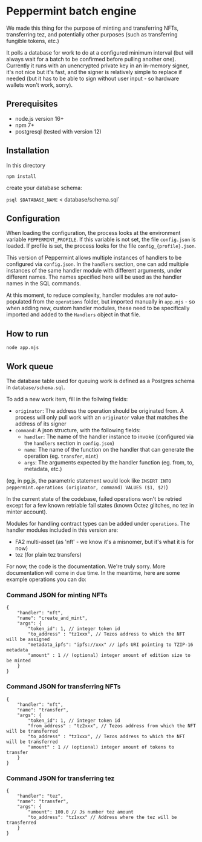 # Peppermint batch engine

We made this thing for the purpose of minting and transferring NFTs, transferring tez, and potentially other purposes (such as transferring fungible tokens, etc.)

It polls a database for work to do at a configured minimum interval (but will always wait for a batch to be confirmed before pulling another one). Currently it runs with an unencrypted private key in an in-memory signer, it's not nice but it's fast, and the signer is relatively simple to replace if needed (but it has to be able to sign without user input - so hardware wallets won't work, sorry).

## Prerequisites
- node.js version 16+
- npm 7+
- postgresql (tested with version 12)

## Installation

In this directory 

`npm install`

create your database schema:

`psql $DATABASE_NAME` < database/schema.sql`

## Configuration

When loading the configuration, the process looks at the environment variable `PEPPERMINT_PROFILE`. If this variable is not set, the file `config.json` is loaded. If profile is set, the process looks for the file `config_{profile}.json`.

This version of Peppermint allows multiple instances of handlers to be configured via `config.json`. In the `handlers` section, one can add multiple instances of the same handler module with different arguments, under different names. The names specified here will be used as the handler names in the SQL commands.

At this moment, to reduce complexity, handler modules are *not* auto-populated from the `operations` folder, but imported manually in `app.mjs` - so when adding new, custom handler modules, these need to be specifically imported and added to the `Handlers` object in that file.

## How to run

`node app.mjs`

## Work queue

The database table used for queuing work is defined as a Postgres schema in `database/schema.sql`.

To add a new work item, fill in the follwing fields:
- `originator`: The address the operation should be originated from. A process will only pull work with an `originator` value that matches the address of its signer
- `command`: A json structure, with the following fields:
  - `handler`: The name of the handler instance to invoke (configured via the `handlers` section in `config.json`)
  - `name`: The name of the function on the handler that can generate the operation (eg. `transfer`, `mint`)
  - `args`: The arguments expected by the handler function (eg. from, to, metadata, etc.)

(eg, in pg.js, the parametric statement would look like `INSERT INTO peppermint.operations (originator, command) VALUES ($1, $2)`)

In the current state of the codebase, failed operations won't be retried except for a few known retriable fail states (known Octez glitches, no tez in minter account).

Modules for handling contract types can be added under `operations`. The handler modules included in this version are:
- FA2 multi-asset (as 'nft' - we know it's a misnomer, but it's what it is for now)
- tez (for plain tez transfers)

For now, the code is the documentation. We're truly sorry. More documentation will come in due time. In the meantime, here are some example operations you can do:

### Command JSON for minting NFTs

```
{
	"handler": "nft",
	"name": "create_and_mint",
	"args": {
		"token_id": 1, // integer token id
		"to_address" : "tz1xxx", // Tezos address to which the NFT will be assigned
		"metadata_ipfs": "ipfs://xxx" // ipfs URI pointing to TZIP-16 metadata
		"amount" : 1 // (optional) integer amount of edition size to be minted
	}
}
```

### Command JSON for transferring NFTs

```
{
	"handler": "nft",
	"name": "transfer",
	"args": {
		"token_id": 1, // integer token id
		"from_address" : "tz2xxx", // Tezos address from which the NFT will be transferred
		"to_address" : "tz1xxx", // Tezos address to which the NFT will be transferred
		"amount" : 1 // (optional) integer amount of tokens to transfer
	}
}
```

### Command JSON for transferring tez

```
{
	"handler": "tez",
	"name": "transfer",
	"args": {
		"amount": 100.0 // Js number tez amount
		"to_address": "tz1xxx" // Address where the tez will be transferred
	}
}
```
